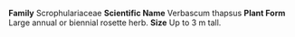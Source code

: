  **Family** Scrophulariaceae **Scientific Name** Verbascum thapsus **Plant Form** Large annual or biennial rosette herb. **Size** Up to 3 m tall.